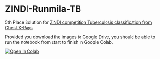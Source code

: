 # ZINDI-Runmila-TB

5th Place Solution for [ZINDI competition Tuberculosis classification from Chest X-Rays](https://zindi.africa/competitions/runmila-ai-institute-minohealth-ai-labs-tuberculosis-classification-via-x-rays-challenge)

Provided you download the images to Google Drive, you should be able to run the [notebook](https://github.com/btk1/ZINDI-Runmila-TB/blob/main/Final%20-%20ZINDI%20Runmila%20TB%20submission.ipynb) from start to finish in Google Colab.

[![Open In Colab](https://colab.research.google.com/assets/colab-badge.svg)](https://colab.research.google.com/github/btk1/ZINDI-Runmila-TB/blob/main/Final%20-%20ZINDI%20Runmila%20TB%20submission.ipynb)
